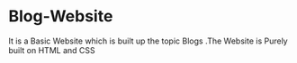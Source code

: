 # Blog-Website
It is a Basic Website which is built up the topic Blogs .The Website is Purely built on HTML and CSS
